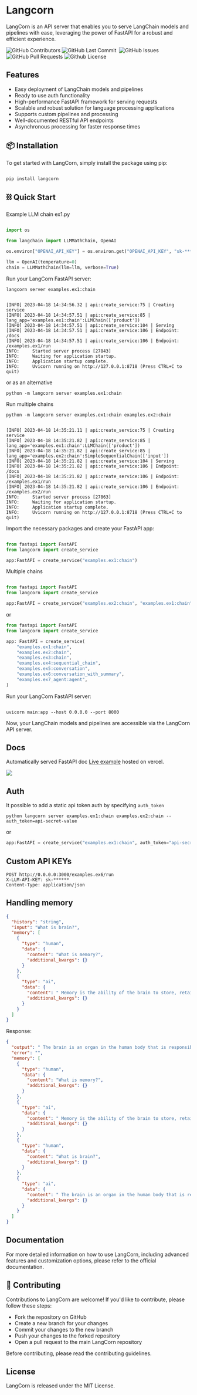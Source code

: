 # Langcorn

LangCorn is an API server that enables you to serve LangChain models and pipelines with ease, leveraging the power of FastAPI for a robust and efficient experience.

<p>
<img alt="GitHub Contributors" src="https://img.shields.io/github/contributors/msoedov/langcorn" />
<img alt="GitHub Last Commit" src="https://img.shields.io/github/last-commit/msoedov/langcorn" />
<img alt="" src="https://img.shields.io/github/repo-size/msoedov/langcorn" />
<img alt="GitHub Issues" src="https://img.shields.io/github/issues/msoedov/langcorn" />
<img alt="GitHub Pull Requests" src="https://img.shields.io/github/issues-pr/msoedov/langcorn" />
<img alt="Github License" src="https://img.shields.io/github/license/msoedov/langcorn" />
</p>

## Features

- Easy deployment of LangChain models and pipelines
- Ready to use auth functionality
- High-performance FastAPI framework for serving requests
- Scalable and robust solution for language processing applications
- Supports custom pipelines and processing
- Well-documented RESTful API endpoints
- Asynchronous processing for faster response times

## 📦 Installation

To get started with LangCorn, simply install the package using pip:

```shell

pip install langcorn
```

## ⛓️ Quick Start

Example LLM chain ex1.py

```python

import os

from langchain import LLMMathChain, OpenAI

os.environ["OPENAI_API_KEY"] = os.environ.get("OPENAI_API_KEY", "sk-********")

llm = OpenAI(temperature=0)
chain = LLMMathChain(llm=llm, verbose=True)
```

Run your LangCorn FastAPI server:

```shell
langcorn server examples.ex1:chain


[INFO] 2023-04-18 14:34:56.32 | api:create_service:75 | Creating service
[INFO] 2023-04-18 14:34:57.51 | api:create_service:85 | lang_app='examples.ex1:chain':LLMChain(['product'])
[INFO] 2023-04-18 14:34:57.51 | api:create_service:104 | Serving
[INFO] 2023-04-18 14:34:57.51 | api:create_service:106 | Endpoint: /docs
[INFO] 2023-04-18 14:34:57.51 | api:create_service:106 | Endpoint: /examples.ex1/run
INFO:     Started server process [27843]
INFO:     Waiting for application startup.
INFO:     Application startup complete.
INFO:     Uvicorn running on http://127.0.0.1:8718 (Press CTRL+C to quit)
```

or as an alternative

```shell
python -m langcorn server examples.ex1:chain

```

Run multiple chains

```shell
python -m langcorn server examples.ex1:chain examples.ex2:chain


[INFO] 2023-04-18 14:35:21.11 | api:create_service:75 | Creating service
[INFO] 2023-04-18 14:35:21.82 | api:create_service:85 | lang_app='examples.ex1:chain':LLMChain(['product'])
[INFO] 2023-04-18 14:35:21.82 | api:create_service:85 | lang_app='examples.ex2:chain':SimpleSequentialChain(['input'])
[INFO] 2023-04-18 14:35:21.82 | api:create_service:104 | Serving
[INFO] 2023-04-18 14:35:21.82 | api:create_service:106 | Endpoint: /docs
[INFO] 2023-04-18 14:35:21.82 | api:create_service:106 | Endpoint: /examples.ex1/run
[INFO] 2023-04-18 14:35:21.82 | api:create_service:106 | Endpoint: /examples.ex2/run
INFO:     Started server process [27863]
INFO:     Waiting for application startup.
INFO:     Application startup complete.
INFO:     Uvicorn running on http://127.0.0.1:8718 (Press CTRL+C to quit)
```

Import the necessary packages and create your FastAPI app:

```python

from fastapi import FastAPI
from langcorn import create_service

app:FastAPI = create_service("examples.ex1:chain")
```

Multiple chains

```python

from fastapi import FastAPI
from langcorn import create_service

app:FastAPI = create_service("examples.ex2:chain", "examples.ex1:chain")
```

or

```python
from fastapi import FastAPI
from langcorn import create_service

app: FastAPI = create_service(
    "examples.ex1:chain",
    "examples.ex2:chain",
    "examples.ex3:chain",
    "examples.ex4:sequential_chain",
    "examples.ex5:conversation",
    "examples.ex6:conversation_with_summary",
    "examples.ex7_agent:agent",
)

```

Run your LangCorn FastAPI server:

```shell

uvicorn main:app --host 0.0.0.0 --port 8000
```

Now, your LangChain models and pipelines are accessible via the LangCorn API server.

## Docs

Automatically served FastAPI doc
[Live example](https://langcorn-ift9ub8zg-msoedov.vercel.app/docs#/) hosted on vercel.

![](https://res.cloudinary.com/dq0w2rtm9/image/upload/c_pad,b_auto:predominant,fl_preserve_transparency/v1681817836/Screen_Shot_2023-04-18_at_14.36.00_ms2thb.jpg?_s=public-apps)

## Auth

It possible to add a static api token auth by specifying `auth_token`

```shell
python langcorn server examples.ex1:chain examples.ex2:chain --auth_token=api-secret-value
```

or

```python
app:FastAPI = create_service("examples.ex1:chain", auth_token="api-secret-value")
```

## Custom API KEYs

```shell
POST http://0.0.0.0:3000/examples.ex6/run
X-LLM-API-KEY: sk-******
Content-Type: application/json
```

## Handling memory

```json
{
  "history": "string",
  "input": "What is brain?",
  "memory": [
    {
      "type": "human",
      "data": {
        "content": "What is memory?",
        "additional_kwargs": {}
      }
    },
    {
      "type": "ai",
      "data": {
        "content": " Memory is the ability of the brain to store, retain, and recall information. It is the capacity to remember past experiences, facts, and events. It is also the ability to learn and remember new information.",
        "additional_kwargs": {}
      }
    }
  ]
}

```

Response:

```json
{
  "output": " The brain is an organ in the human body that is responsible for controlling thought, memory, emotion, and behavior. It is composed of billions of neurons that communicate with each other through electrical and chemical signals. It is the most complex organ in the body and is responsible for all of our conscious and unconscious actions.",
  "error": "",
  "memory": [
    {
      "type": "human",
      "data": {
        "content": "What is memory?",
        "additional_kwargs": {}
      }
    },
    {
      "type": "ai",
      "data": {
        "content": " Memory is the ability of the brain to store, retain, and recall information. It is the capacity to remember past experiences, facts, and events. It is also the ability to learn and remember new information.",
        "additional_kwargs": {}
      }
    },
    {
      "type": "human",
      "data": {
        "content": "What is brain?",
        "additional_kwargs": {}
      }
    },
    {
      "type": "ai",
      "data": {
        "content": " The brain is an organ in the human body that is responsible for controlling thought, memory, emotion, and behavior. It is composed of billions of neurons that communicate with each other through electrical and chemical signals. It is the most complex organ in the body and is responsible for all of our conscious and unconscious actions.",
        "additional_kwargs": {}
      }
    }
  ]
}
```

## Documentation

For more detailed information on how to use LangCorn, including advanced features and customization options, please refer to the official documentation.

## 👋 Contributing

Contributions to LangCorn are welcome! If you'd like to contribute, please follow these steps:

- Fork the repository on GitHub
- Create a new branch for your changes
- Commit your changes to the new branch
- Push your changes to the forked repository
- Open a pull request to the main LangCorn repository

Before contributing, please read the contributing guidelines.

## License

LangCorn is released under the MIT License.
